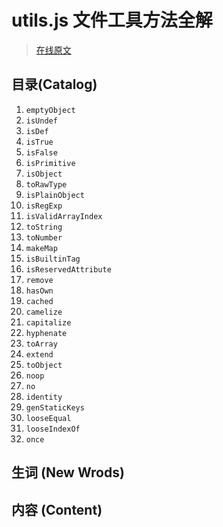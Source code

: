 # utils.js 文件工具方法全解

> [在线原文](http://caibaojian.com/vue-design/appendix/shared-util.html)


## 目录(Catalog)
1. `emptyObject`
2. `isUndef`
3. `isDef`
4. `isTrue`
5. `isFalse`
6. `isPrimitive`
7. `isObject`
8. `toRawType`
9. `isPlainObject`
10. `isRegExp`
11. `isValidArrayIndex`
12. `toString`
13. `toNumber`
14. `makeMap`
15. `isBuiltinTag`
16. `isReservedAttribute`
17. `remove`
18. `hasOwn`
19. `cached`
20. `camelize`
21. `capitalize`
22. `hyphenate`
23. `toArray`
24. `extend`
25. `toObject`
26. `noop`
27. `no`
28. `identity`
29. `genStaticKeys`
30. `looseEqual`
31. `looseIndexOf`
32. `once`



## 生词 (New Wrods)



## 内容 (Content)
